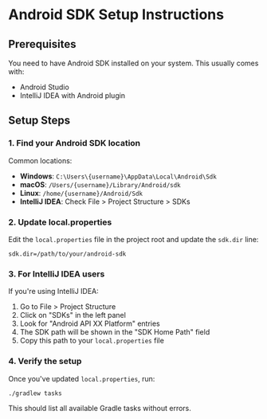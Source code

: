 # Android SDK Setup Instructions

## Prerequisites
You need to have Android SDK installed on your system. This usually comes with:
- Android Studio
- IntelliJ IDEA with Android plugin

## Setup Steps

### 1. Find your Android SDK location
Common locations:
- **Windows**: `C:\Users\{username}\AppData\Local\Android\Sdk`
- **macOS**: `/Users/{username}/Library/Android/sdk`
- **Linux**: `/home/{username}/Android/Sdk`
- **IntelliJ IDEA**: Check File > Project Structure > SDKs

### 2. Update local.properties
Edit the `local.properties` file in the project root and update the `sdk.dir` line:

```properties
sdk.dir=/path/to/your/android-sdk
```

### 3. For IntelliJ IDEA users
If you're using IntelliJ IDEA:
1. Go to File > Project Structure
2. Click on "SDKs" in the left panel
3. Look for "Android API XX Platform" entries
4. The SDK path will be shown in the "SDK Home Path" field
5. Copy this path to your `local.properties` file

### 4. Verify the setup
Once you've updated `local.properties`, run:
```bash
./gradlew tasks
```

This should list all available Gradle tasks without errors.